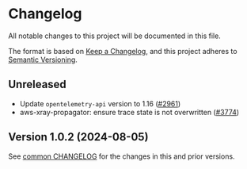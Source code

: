 # Changelog

All notable changes to this project will be documented in this file.

The format is based on [Keep a Changelog](https://keepachangelog.com/en/1.0.0/),
and this project adheres to [Semantic Versioning](https://semver.org/spec/v2.0.0.html).

## Unreleased

- Update `opentelemetry-api` version to 1.16
  ([#2961](https://github.com/open-telemetry/opentelemetry-python-contrib/pull/2961))
- aws-xray-propagator: ensure trace state is not overwritten
  ([#3774](https://github.com/open-telemetry/opentelemetry-python-contrib/pull/3774))

## Version 1.0.2 (2024-08-05)

See [common CHANGELOG](../../CHANGELOG.md) for the changes in this and prior versions.

